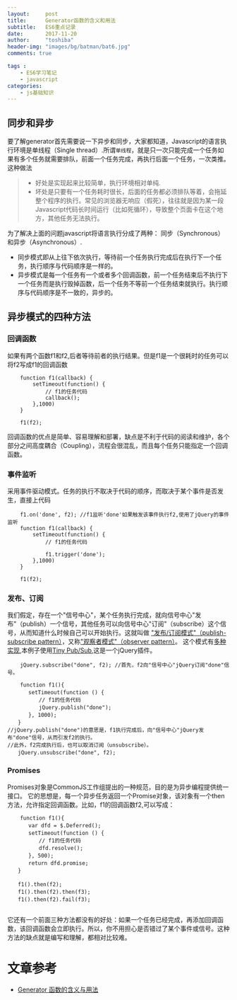 ```yaml
---
layout:     post
title:      Generator函数的含义和用法
subtitle:   ES6重点记录
date:       2017-11-20
author:     "toshiba"
header-img: "images/bg/batman/bat6.jpg"
comments: true

tags :
    - ES6学习笔记
    - javascript
categories:
    - js基础知识
---
```


## 同步和异步
要了解generator首先需要说一下异步和同步，大家都知道，Javascript的语言执行环境是单线程（Single thread）.所谓<code>单线程</code>，就是只一次只能完成一个任务如果有多个任务就需要排队，前面一个任务完成，再执行后面一个任务，一次类推。
这种做法
> * 好处是实现起来比较简单，执行环境相对单纯.
> * 坏处是只要有一个任务耗时很长，后面的任务都必须排队等着，会拖延整个程序的执行。常见的浏览器无响应（假死），往往就是因为某一段Javascript代码长时间运行（比如死循环），导致整个页面卡在这个地方，其他任务无法执行。

为了解决上面的问题javascript将语言执行分成了两种： 同步（Synchronous）和异步（Asynchronous）.
* 同步模式即从上往下依次执行，等待前一个任务执行完成后在执行下一个任务，执行顺序与代码顺序是一样的。
* 异步模式是每一个任务有一个或者多个回调函数，前一个任务结束后不执行下一个任务而是执行毁掉函数，后一个任务不等前一个任务结束就执行。执行顺序与代码顺序是不一致的，异步的。

## 异步模式的四种方法

### 回调函数

如果有两个函数f1和f2,后者等待前者的执行结果。但是f1是一个很耗时的任务可以将f2写成f1的回调函数
```
    function f1(callback) {
        setTimeout(function() {
            // f1的任务代码
            callback();
        },1000)
    }

    f1(f2);

```

回调函数的优点是简单、容易理解和部署，缺点是不利于代码的阅读和维护，各个部分之间高度耦合（Coupling），流程会很混乱，而且每个任务只能指定一个回调函数。


### 事件监听
采用事件驱动模式。任务的执行不取决于代码的顺序，而取决于某个事件是否发生，直接上代码
```
    f1.on('done', f2); //f1监听'done'如果触发该事件执行f2,使用了jQuery的事件监听
    function f1(callback) {
        setTimeout(function() {
            // f1的任务代码

            f1.trigger('done');
        },1000)
    }

    f1(f2);
```

### 发布、订阅

我们假定，存在一个"信号中心"，某个任务执行完成，就向信号中心"发布"（publish）一个信号，其他任务可以向信号中心"订阅"（subscribe）这个信号，从而知道什么时候自己可以开始执行。这就叫做
["发布/订阅模式"（publish-subscribe pattern）](http://en.wikipedia.org/wiki/Publish-subscribe_pattern)，又称["观察者模式"（observer pattern）](https://en.wikipedia.org/wiki/Observer_pattern)。
这个模式有[多种实现](https://msdn.microsoft.com/en-us/magazine/hh201955.aspx?f=255&MSPPError=-2147217396),本例子使用[Tiny Pub/Sub](https://gist.github.com/661855),这是一个jQuery插件。
```
    jQuery.subscribe("done", f2); //首先，f2向"信号中心"jQuery订阅"done"信号。

    function f1(){
　　　　setTimeout(function () {
　　　　　　// f1的任务代码
　　　　　　jQuery.publish("done");
　　　　}, 1000);
　　}
//jQuery.publish("done")的意思是，f1执行完成后，向"信号中心"jQuery发布"done"信号，从而引发f2的执行。
//此外，f2完成执行后，也可以取消订阅（unsubscribe）。
　　jQuery.unsubscribe("done", f2);

```

### Promises
Promises对象是CommonJS工作组提出的一种规范，目的是为异步编程提供统一接口。
它的思想是，每一个异步任务返回一个Promise对象，该对象有一个then方法，允许指定回调函数。比如，f1的回调函数f2,可以写成：
```
    function f1(){
　　　　var dfd = $.Deferred();
　　　　setTimeout(function () {
　　　　　　// f1的任务代码
　　　　　　dfd.resolve();
　　　　}, 500);
　　　　return dfd.promise;
　　}

　　f1().then(f2);
　　f1().then(f2).then(f3);
　　f1().then(f2).fail(f3);


```
它还有一个前面三种方法都没有的好处：如果一个任务已经完成，再添加回调函数，该回调函数会立即执行。所以，你不用担心是否错过了某个事件或信号。这种方法的缺点就是编写和理解，都相对比较难。



# 文章参考
* [Generator 函数的含义与用法](http://www.ruanyifeng.com/blog/2015/04/generator.html)
